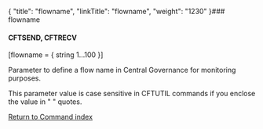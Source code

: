{
    "title": "flowname",
    "linkTitle": "flowname",
    "weight": "1230"
}### flowname

#### CFTSEND, CFTRECV

\[flowname = { string 1...100 }\]

Parameter to define a flow name in Central Governance for monitoring purposes.

This parameter value is case sensitive in CFTUTIL commands if you enclose the value in " " quotes.

[Return to Command index](../../)
